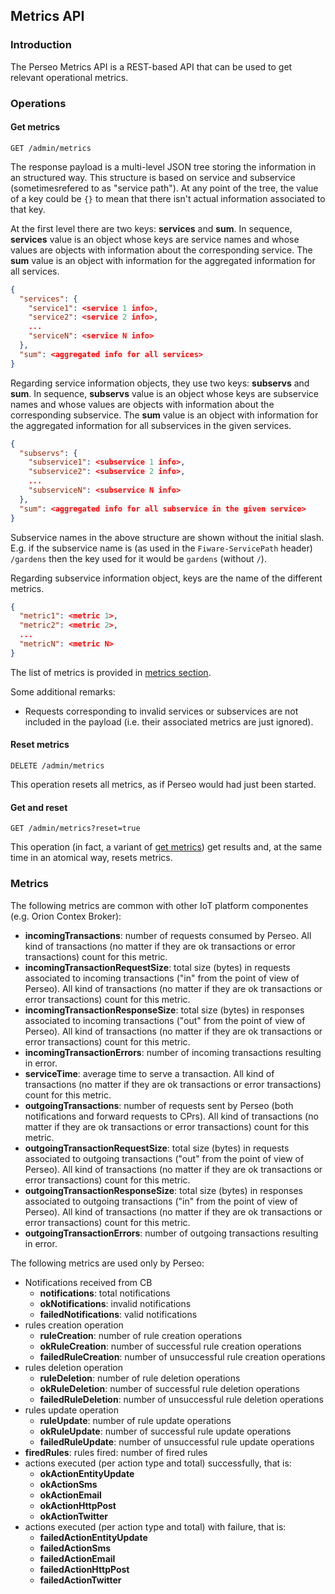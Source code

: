 ## Metrics API

### Introduction

The Perseo Metrics API is a REST-based API that can be used to get relevant operational metrics.

### Operations

#### Get metrics

```text
GET /admin/metrics
```

The response payload is a multi-level JSON tree storing the information in an structured way. This structure is based on
service and subservice (sometimesrefered to as "service path"). At any point of the tree, the value of a key could be
`{}` to mean that there isn't actual information associated to that key.

At the first level there are two keys: **services** and **sum**. In sequence, **services** value is an object whose keys
are service names and whose values are objects with information about the corresponding service. The **sum** value is an
object with information for the aggregated information for all services.

```json
{
  "services": {
    "service1": <service 1 info>,
    "service2": <service 2 info>,
    ...
    "serviceN": <service N info>
  },
  "sum": <aggregated info for all services>
}
```

Regarding service information objects, they use two keys: **subservs** and **sum**. In sequence, **subservs** value is
an object whose keys are subservice names and whose values are objects with information about the corresponding
subservice. The **sum** value is an object with information for the aggregated information for all subservices in the
given services.

```json
{
  "subservs": {
    "subservice1": <subservice 1 info>,
    "subservice2": <subservice 2 info>,
    ...
    "subserviceN": <subservice N info>
  },
  "sum": <aggregated info for all subservice in the given service>
}
```

Subservice names in the above structure are shown without the initial slash. E.g. if the subservice name is (as used in
the `Fiware-ServicePath` header) `/gardens` then the key used for it would be `gardens` (without `/`).

Regarding subservice information object, keys are the name of the different metrics.

```json
{
  "metric1": <metric 1>,
  "metric2": <metric 2>,
  ...
  "metricN": <metric N>
}
```

The list of metrics is provided in [metrics section](#metrics).

Some additional remarks:

-   Requests corresponding to invalid services or subservices are not included in the payload (i.e. their associated
    metrics are just ignored).

#### Reset metrics

```text
DELETE /admin/metrics
```

This operation resets all metrics, as if Perseo would had just been started.

#### Get and reset

```text
GET /admin/metrics?reset=true
```

This operation (in fact, a variant of [get metrics](#get-metrics)) get results and, at the same time in an atomical way,
resets metrics.

### Metrics

The following metrics are common with other IoT platform componentes (e.g. Orion Contex Broker):

-   **incomingTransactions**: number of requests consumed by Perseo. All kind of transactions (no matter if they are ok
    transactions or error transactions) count for this metric.
-   **incomingTransactionRequestSize**: total size (bytes) in requests associated to incoming transactions ("in" from
    the point of view of Perseo). All kind of transactions (no matter if they are ok transactions or error transactions)
    count for this metric.
-   **incomingTransactionResponseSize**: total size (bytes) in responses associated to incoming transactions ("out" from
    the point of view of Perseo). All kind of transactions (no matter if they are ok transactions or error transactions)
    count for this metric.
-   **incomingTransactionErrors**: number of incoming transactions resulting in error.
-   **serviceTime**: average time to serve a transaction. All kind of transactions (no matter if they are ok
    transactions or error transactions) count for this metric.
-   **outgoingTransactions**: number of requests sent by Perseo (both notifications and forward requests to CPrs). All
    kind of transactions (no matter if they are ok transactions or error transactions) count for this metric.
-   **outgoingTransactionRequestSize**: total size (bytes) in requests associated to outgoing transactions ("out" from
    the point of view of Perseo). All kind of transactions (no matter if they are ok transactions or error transactions)
    count for this metric.
-   **outgoingTransactionResponseSize**: total size (bytes) in responses associated to outgoing transactions ("in" from
    the point of view of Perseo). All kind of transactions (no matter if they are ok transactions or error transactions)
    count for this metric.
-   **outgoingTransactionErrors**: number of outgoing transactions resulting in error.

The following metrics are used only by Perseo:

-   Notifications received from CB
    -   **notifications**: total notifications
    -   **okNotifications**: invalid notifications
    -   **failedNotifications**: valid notifications
-   rules creation operation
    -   **ruleCreation**: number of rule creation operations
    -   **okRuleCreation**: number of successful rule creation operations
    -   **failedRuleCreation**: number of unsuccessful rule creation operations
-   rules deletion operation
    -   **ruleDeletion**: number of rule deletion operations
    -   **okRuleDeletion**: number of successful rule deletion operations
    -   **failedRuleDeletion**: number of unsuccessful rule deletion operations
-   rules update operation
    -   **ruleUpdate**: number of rule update operations
    -   **okRuleUpdate**: number of successful rule update operations
    -   **failedRuleUpdate**: number of unsuccessful rule update operations
-   **firedRules**: rules fired: number of fired rules
-   actions executed (per action type and total) successfully, that is:
    -   **okActionEntityUpdate**
    -   **okActionSms**
    -   **okActionEmail**
    -   **okActionHttpPost**
    -   **okActionTwitter**
-   actions executed (per action type and total) with failure, that is:
    -   **failedActionEntityUpdate**
    -   **failedActionSms**
    -   **failedActionEmail**
    -   **failedActionHttpPost**
    -   **failedActionTwitter**
